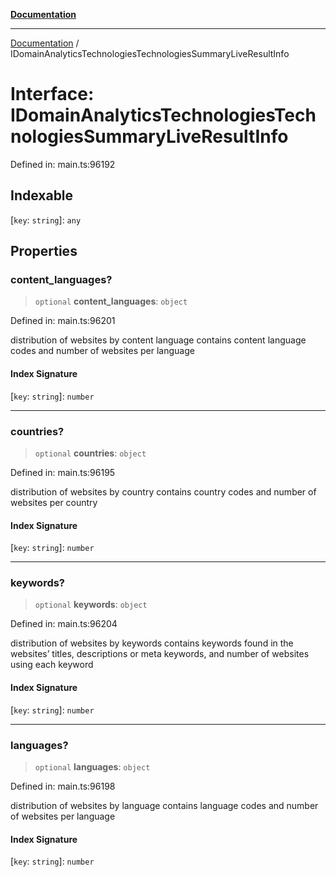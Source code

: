[**Documentation**](../README.md)

***

[Documentation](../README.md) / IDomainAnalyticsTechnologiesTechnologiesSummaryLiveResultInfo

# Interface: IDomainAnalyticsTechnologiesTechnologiesSummaryLiveResultInfo

Defined in: main.ts:96192

## Indexable

\[`key`: `string`\]: `any`

## Properties

### content\_languages?

> `optional` **content\_languages**: `object`

Defined in: main.ts:96201

distribution of websites by content language
contains content language codes and number of websites per language

#### Index Signature

\[`key`: `string`\]: `number`

***

### countries?

> `optional` **countries**: `object`

Defined in: main.ts:96195

distribution of websites by country
contains country codes and number of websites per country

#### Index Signature

\[`key`: `string`\]: `number`

***

### keywords?

> `optional` **keywords**: `object`

Defined in: main.ts:96204

distribution of websites by keywords
contains keywords found in the websites’ titles, descriptions or meta keywords, and number of websites using each keyword

#### Index Signature

\[`key`: `string`\]: `number`

***

### languages?

> `optional` **languages**: `object`

Defined in: main.ts:96198

distribution of websites by language
contains language codes and number of websites per language

#### Index Signature

\[`key`: `string`\]: `number`
